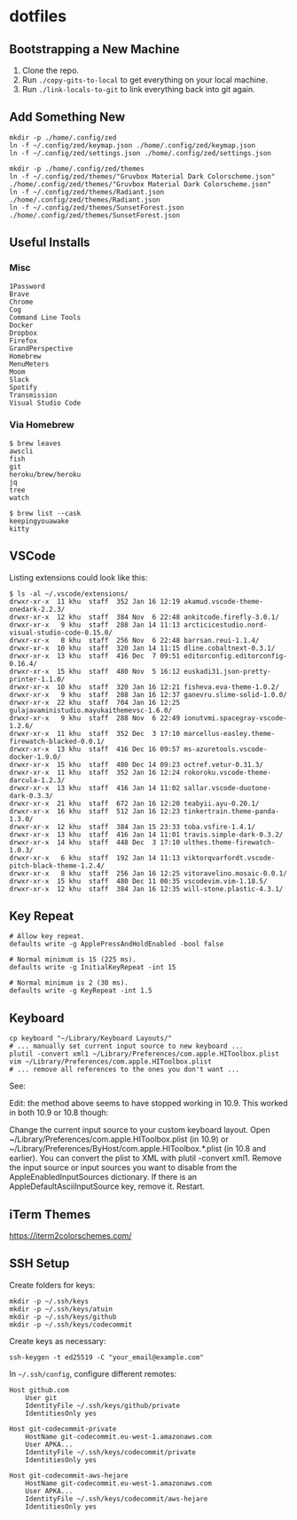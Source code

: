 # dotfiles

## Bootstrapping a New Machine

1. Clone the repo.
2. Run `./copy-gits-to-local` to get everything on your local machine.
3. Run `./link-locals-to-git` to link everything back into git again.

## Add Something New

```
mkdir -p ./home/.config/zed
ln -f ~/.config/zed/keymap.json ./home/.config/zed/keymap.json
ln -f ~/.config/zed/settings.json ./home/.config/zed/settings.json

mkdir -p ./home/.config/zed/themes
ln -f ~/.config/zed/themes/"Gruvbox Material Dark Colorscheme.json" ./home/.config/zed/themes/"Gruvbox Material Dark Colorscheme.json"
ln -f ~/.config/zed/themes/Radiant.json ./home/.config/zed/themes/Radiant.json
ln -f ~/.config/zed/themes/SunsetForest.json ./home/.config/zed/themes/SunsetForest.json
```

## Useful Installs

### Misc

```
1Password
Brave
Chrome
Cog
Command Line Tools
Docker
Dropbox
Firefox
GrandPerspective
Homebrew
MenuMeters
Moom
Slack
Spotify
Transmission
Visual Studio Code
```

### Via Homebrew

```
$ brew leaves
awscli
fish
git
heroku/brew/heroku
jq
tree
watch

$ brew list --cask
keepingyouawake
kitty
```


## VSCode

Listing extensions could look like this:

```
$ ls -al ~/.vscode/extensions/
drwxr-xr-x  11 khu  staff  352 Jan 16 12:19 akamud.vscode-theme-onedark-2.2.3/
drwxr-xr-x  12 khu  staff  384 Nov  6 22:48 ankitcode.firefly-3.0.1/
drwxr-xr-x   9 khu  staff  288 Jan 14 11:13 arcticicestudio.nord-visual-studio-code-0.15.0/
drwxr-xr-x   8 khu  staff  256 Nov  6 22:48 barrsan.reui-1.1.4/
drwxr-xr-x  10 khu  staff  320 Jan 14 11:15 dline.cobaltnext-0.3.1/
drwxr-xr-x  13 khu  staff  416 Dec  7 09:51 editorconfig.editorconfig-0.16.4/
drwxr-xr-x  15 khu  staff  480 Nov  5 16:12 euskadi31.json-pretty-printer-1.1.0/
drwxr-xr-x  10 khu  staff  320 Jan 16 12:21 fisheva.eva-theme-1.0.2/
drwxr-xr-x   9 khu  staff  288 Jan 16 12:37 ganevru.slime-solid-1.0.0/
drwxr-xr-x  22 khu  staff  704 Jan 16 12:25 gulajavaministudio.mayukaithemevsc-1.6.0/
drwxr-xr-x   9 khu  staff  288 Nov  6 22:49 ionutvmi.spacegray-vscode-1.2.6/
drwxr-xr-x  11 khu  staff  352 Dec  3 17:10 marcellus-easley.theme-firewatch-blacked-0.0.1/
drwxr-xr-x  13 khu  staff  416 Dec 16 09:57 ms-azuretools.vscode-docker-1.9.0/
drwxr-xr-x  15 khu  staff  480 Dec 14 09:23 octref.vetur-0.31.3/
drwxr-xr-x  11 khu  staff  352 Jan 16 12:24 rokoroku.vscode-theme-darcula-1.2.3/
drwxr-xr-x  13 khu  staff  416 Jan 14 11:02 sallar.vscode-duotone-dark-0.3.3/
drwxr-xr-x  21 khu  staff  672 Jan 16 12:20 teabyii.ayu-0.20.1/
drwxr-xr-x  16 khu  staff  512 Jan 16 12:23 tinkertrain.theme-panda-1.3.0/
drwxr-xr-x  12 khu  staff  384 Jan 15 23:33 toba.vsfire-1.4.1/
drwxr-xr-x  13 khu  staff  416 Jan 14 11:01 travis.simple-dark-0.3.2/
drwxr-xr-x  14 khu  staff  448 Dec  3 17:10 ulthes.theme-firewatch-1.0.3/
drwxr-xr-x   6 khu  staff  192 Jan 14 11:13 viktorqvarfordt.vscode-pitch-black-theme-1.2.4/
drwxr-xr-x   8 khu  staff  256 Jan 16 12:25 vitoravelino.mosaic-0.0.1/
drwxr-xr-x  15 khu  staff  480 Dec 11 00:35 vscodevim.vim-1.18.5/
drwxr-xr-x  12 khu  staff  384 Jan 16 12:35 will-stone.plastic-4.3.1/
```

## Key Repeat

```
# Allow key repeat.
defaults write -g ApplePressAndHoldEnabled -bool false

# Normal minimum is 15 (225 ms).
defaults write -g InitialKeyRepeat -int 15

# Normal minimum is 2 (30 ms).
defaults write -g KeyRepeat -int 1.5
```

## Keyboard

```
cp keyboard "~/Library/Keyboard Layouts/"
# ... manually set current input source to new keyboard ...
plutil -convert xml1 ~/Library/Preferences/com.apple.HIToolbox.plist
vim ~/Library/Preferences/com.apple.HIToolbox.plist
# ... remove all references to the ones you don't want ...
```

See:

Edit: the method above seems to have stopped working in 10.9. This worked in both 10.9 or 10.8 though:

Change the current input source to your custom keyboard layout.
Open ~/Library/Preferences/com.apple.HIToolbox.plist (in 10.9) or ~/Library/Preferences/ByHost/com.apple.HIToolbox.*.plist (in 10.8 and earlier). You can convert the plist to XML with plutil -convert xml1.
Remove the input source or input sources you want to disable from the AppleEnabledInputSources dictionary. If there is an AppleDefaultAsciiInputSource key, remove it.
Restart.


## iTerm Themes

https://iterm2colorschemes.com/


## SSH Setup

Create folders for keys:

```
mkdir -p ~/.ssh/keys
mkdir -p ~/.ssh/keys/atuin
mkdir -p ~/.ssh/keys/github
mkdir -p ~/.ssh/keys/codecommit
```

Create keys as necessary:

```
ssh-keygen -t ed25519 -C "your_email@example.com"
```

In `~/.ssh/config`, configure different remotes:

```
Host github.com
    User git
    IdentityFile ~/.ssh/keys/github/private
    IdentitiesOnly yes

Host git-codecommit-private
    HostName git-codecommit.eu-west-1.amazonaws.com
    User APKA...
    IdentityFile ~/.ssh/keys/codecommit/private
    IdentitiesOnly yes

Host git-codecommit-aws-hejare
	HostName git-codecommit.eu-west-1.amazonaws.com
	User APKA...
	IdentityFile ~/.ssh/keys/codecommit/aws-hejare
	IdentitiesOnly yes
```
